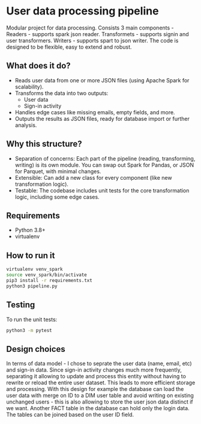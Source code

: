 # User data processing pipeline 

Modular project for data processing. Consists 3 main components - 
Readers - supports spark json reader.
Transformets - supports signin and user transformers.
Writers - supports spart to json writer.
The code is designed to be flexible, easy to extend and robust. 

## What does it do?
- Reads user data from one or more JSON files (using Apache Spark for scalability).
- Transforms the data into two outputs:
  - User data
  - Sign-in activity
- Handles edge cases like missing emails, empty fields, and more.
- Outputs the results as JSON files, ready for database import or further analysis.

## Why this structure?
- Separation of concerns: Each part of the pipeline (reading, transforming, writing) is its own module. You can swap out Spark for Pandas, or JSON for Parquet, with minimal changes.
- Extensible: Can add a new class for every component (like new transformation logic).
- Testable: The codebase includes unit tests for the core transformation logic, including some edge cases.

## Requirements
- Python 3.8+
- virtualenv


## How to run it
```bash
virtualenv venv_spark
source venv_spark/bin/activate
pip3 install -r requirements.txt
python3 pipeline.py
```

## Testing
To run the unit tests:
```bash
python3 -m pytest
```

## Design choices
In terms of data model - I chose to seprate the user data (name, email, etc) and sign-in data. Since sign-in activity changes much more frequently, separating it allowing to update and process this entity without having to rewrite or reload the entire user dataset. This leads to more efficient storage and processing. With this design for example the database can load the user data with merge on ID to a DIM user table and avoid writing on existing unchanged users - this is also allowing to store the user json data distinct if we want. Another FACT table in the database can hold only the login data. The tables can be joined based on the user ID field.   